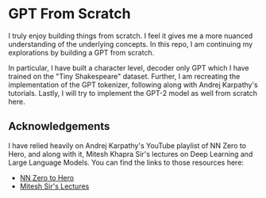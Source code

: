 
# GPT From Scratch

I truly enjoy building things from scratch. I feel it gives me a more nuanced understanding of the underlying concepts. In this repo, I am continuing my explorations by building a GPT from scratch.

In particular, I have built a character level, decoder only GPT which I have trained on the "Tiny Shakespeare" dataset. Further, I am recreating the implementation of the GPT tokenizer, following along with Andrej Karpathy's tutorials. Lastly, I will try to implement the GPT-2 model as well from scratch here.

## Acknowledgements

I have relied heavily on Andrej Karpathy's YouTube playlist of NN Zero to Hero, and along with it, Mitesh Khapra Sir's lectures on Deep Learning and Large Language Models. You can find the links to those resources here:

- [NN Zero to Hero](https://youtube.com/playlist?list=PLAqhIrjkxbuWI23v9cThsA9GvCAUhRvKZ&feature=shared)
- [Mitesh Sir's Lectures](https://youtube.com/playlist?list=PLZ2ps__7DhBbaMNZoyW2Hizl8DG6ikkjo&feature=shared)
